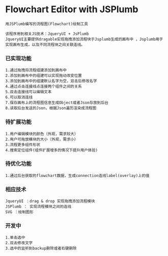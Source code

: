 # Flowchart Editor with JSPlumb
    用JSPlumb编写的流程图(Flowchart)绘制工具

    该程序用到相关JS技术：JqueryUI + JsPlumb
    JqueryUI主要提供dragable实现拖拽添加流程块于Jsplumb生成的画布中 ，Jsplumb用于实现画布生成，以及不同流程块之间关联连线。

### 已实现功能
    1.通过拖拽将流程组建添加到画布中
    2.添加到画布中的组建可以实现拖动改变位置
    3.添加到画布中的组建默认名字为空，双击后修改名字
    4.通过点击连接线点连接两个组件之间的关系
    5.双击连接线可以编辑文本
    6.可以取消连线
    7.保存画布上的流程图信息生成Object或者Json存放到后台
    8.读取后台发送的Json，根据Json遍历渲染成流程图

### 待扩展功能
    1.用户编辑模块的颜色（外观，需求较大）
    2.用户可拖放模块的大小（外观，需求小）
    3.流程更多组件形状  
    4.搜索定位组件(组件扩展增多的情况下提升用户体验)

### 待优化功能
    1.通过后台获取的flowchart数据，生成connection连线label(overlay)上的值

### 相应技术
    JqueryUI ：drag & drop 实现拖拽添加流程模块  
    JSPlumb ： 实现流程模块之间的连线
    SVG ：绘制图形

### 开发中
    1.单击选中
    2.双击修改文字
    3.选中的监听到backup删除或者右键删除